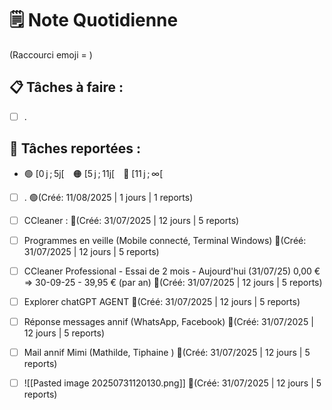 # 🗒️ Note Quotidienne

(Raccourci emoji = )

## 📋 Tâches à faire :

- [ ] .


## 📌 Tâches reportées :

- 🟢 [0 j ; 5j[ 🟠 [5 j ; 11j[ 🔴 [11 j ; ∞[


- [ ] . 🟢(Créé: 11/08/2025 | 1 jours | 1 reports)
- [ ] CCleaner : 🔴(Créé: 31/07/2025 | 12 jours | 5 reports)
- [ ] Programmes en veille (Mobile connecté, Terminal Windows) 🔴(Créé: 31/07/2025 | 12 jours | 5 reports)
- [ ] CCleaner Professional - Essai de 2 mois - Aujourd'hui (31/07/25) 0,00 € => 30-09-25 - 39,95 € (par an) 🔴(Créé: 31/07/2025 | 12 jours | 5 reports)
- [ ] Explorer chatGPT AGENT 🔴(Créé: 31/07/2025 | 12 jours | 5 reports)
- [ ] Réponse messages annif (WhatsApp, Facebook) 🔴(Créé: 31/07/2025 | 12 jours | 5 reports)
- [ ] Mail annif Mimi (Mathilde, Tiphaine ) 🔴(Créé: 31/07/2025 | 12 jours | 5 reports)
- [ ] ![[Pasted image 20250731120130.png]] 🔴(Créé: 31/07/2025 | 12 jours | 5 reports)




